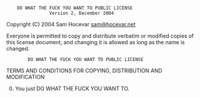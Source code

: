 		DO WHAT THE FUCK YOU WANT TO PUBLIC LICENSE 
					Version 2, December 2004 

 Copyright (C) 2004 Sam Hocevar <sam@hocevar.net> 

 Everyone is permitted to copy and distribute verbatim or modified 
 copies of this license document, and changing it is allowed as long 
 as the name is changed. 

			DO WHAT THE FUCK YOU WANT TO PUBLIC LICENSE 
TERMS AND CONDITIONS FOR COPYING, DISTRIBUTION AND MODIFICATION 

  0. You just DO WHAT THE FUCK YOU WANT TO.
